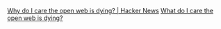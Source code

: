 
[Why do I care the open web is dying? | Hacker News](https://news.ycombinator.com/item?id=25261132)
[What do I care the open web is dying?](https://web.archive.org/web/20230626213548/https://insightbrowser.com/blog/open-web-dying-why-care)
